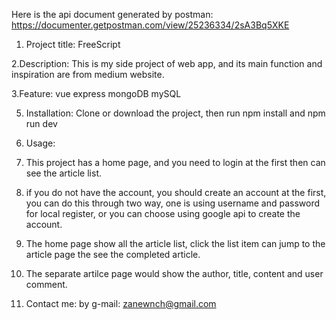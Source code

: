 Here is the api document generated by postman:
https://documenter.getpostman.com/view/25236334/2sA3Bq5XKE

1. Project title:
FreeScript

2.Description:
This is my side project of web app, and its main function and inspiration are from medium website.

3.Feature:
vue
express
mongoDB
mySQL


5. Installation:
Clone or download the project, then run npm install and npm run dev

6. Usage:
1. This project has a home page, and you need to login at the first then can see the article list.
2. if you do not have the account, you should create an account at the first, you can do this through two way, one is using username and password for local register, or you can choose using google api to create the account.
3. The home page show all the article list, click the list item can jump to the article page the see the completed article.
4. The separate artilce page would show the author, title, content and user comment.

6. Contact me:
by g-mail: zanewnch@gmail.com
